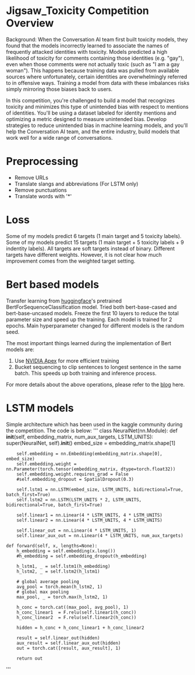 # Jigsaw_Toxicity Competition Overview

Background: When the Conversation AI team first built toxicity models, they found that the models incorrectly learned to associate the names of frequently attacked identities with toxicity. Models predicted a high likelihood of toxicity for comments containing those identities (e.g. "gay"), even when those comments were not actually toxic (such as "I am a gay woman"). This happens because training data was pulled from available sources where unfortunately, certain identities are overwhelmingly referred to in offensive ways. Training a model from data with these imbalances risks simply mirroring those biases back to users.

In this competition, you're challenged to build a model that recognizes toxicity and minimizes this type of unintended bias with respect to mentions of identities. You'll be using a dataset labeled for identity mentions and optimizing a metric designed to measure unintended bias. Develop strategies to reduce unintended bias in machine learning models, and you'll help the Conversation AI team, and the entire industry, build models that work well for a wide range of conversations.

# Preprocessing

* Remove URLs
* Translate slangs and abbreviations (For LSTM only)
* Remove punctuations
* Translate words with '*'

# Loss

Some of my models predict 6 targets (1 main target and 5 toxicity labels). Some of my models predict 15 targets (1 main target + 5 toxicity labels + 9 indentity labels). All targets are soft targets instead of binary. Different targets have different weights. However, it is not clear how much improvement comes from the weighted target setting.

# Bert based models

Transfer learning from [huggingface](https://github.com/huggingface/transformers)'s pretrained BertForSequenceClassification model. Tried both bert-base-cased and bert-base-uncased models. Freeze the first 10 layers to reduce the total parameter size and speed up the training. Each model is trained for 2 epochs. Main hyperparameter changed for different models is the random seed.

The most important things learned during the implementation of Bert models are:

1. Use [NVIDIA Apex](https://github.com/NVIDIA/apex) for more efficient training
2. Bucket sequencing to clip sentences to longest sentence in the same batch. This speeds up both training and inference process.

For more details about the above operations, please refer to the [blog](https://medium.com/swlh/bridge-the-gap-between-online-course-and-kaggle-experience-from-jigsaw-unintended-toxicity-bias-6d4f638c4375#6561-f7a80a335237) here.

# LSTM models

Simple architecture which has been used in the kaggle community during the competition. The code is below:
'''
class NeuralNet(nn.Module):
    def __init__(self, embedding_matrix, num_aux_targets, LSTM_UNITS):
        super(NeuralNet, self).__init__()
        embed_size = embedding_matrix.shape[1]
        
        self.embedding = nn.Embedding(embedding_matrix.shape[0], embed_size)
        self.embedding.weight = nn.Parameter(torch.tensor(embedding_matrix, dtype=torch.float32))
        self.embedding.weight.requires_grad = False
        #self.embedding_dropout = SpatialDropout(0.3)
        
        self.lstm1 = nn.LSTM(embed_size, LSTM_UNITS, bidirectional=True, batch_first=True)
        self.lstm2 = nn.LSTM(LSTM_UNITS * 2, LSTM_UNITS, bidirectional=True, batch_first=True)
    
        self.linear1 = nn.Linear(4 * LSTM_UNITS, 4 * LSTM_UNITS)
        self.linear2 = nn.Linear(4 * LSTM_UNITS, 4 * LSTM_UNITS)
        
        self.linear_out = nn.Linear(4 * LSTM_UNITS, 1)
        self.linear_aux_out = nn.Linear(4 * LSTM_UNITS, num_aux_targets)
        
    def forward(self, x, lengths=None):
        h_embedding = self.embedding(x.long())
        #h_embedding = self.embedding_dropout(h_embedding)
        
        h_lstm1, _ = self.lstm1(h_embedding)
        h_lstm2, _ = self.lstm2(h_lstm1)
        
        # global average pooling
        avg_pool = torch.mean(h_lstm2, 1)
        # global max pooling
        max_pool, _ = torch.max(h_lstm2, 1)
        
        h_conc = torch.cat((max_pool, avg_pool), 1)
        h_conc_linear1  = F.relu(self.linear1(h_conc))
        h_conc_linear2  = F.relu(self.linear2(h_conc))
        
        hidden = h_conc + h_conc_linear1 + h_conc_linear2
        
        result = self.linear_out(hidden)
        aux_result = self.linear_aux_out(hidden)
        out = torch.cat([result, aux_result], 1)
        
        return out
'''
